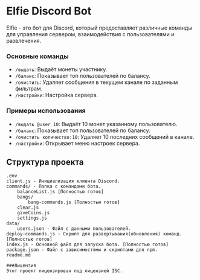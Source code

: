 # Elfie Discord Bot

Elfie - это бот для Discord, который предоставляет различные команды для управления сервером, взаимодействия с пользователями и развлечения.

### Основные команды

- `/выдать`: Выдаёт монеты участнику.
- `/баланс`: Показывает топ пользователей по балансу.
- `/очистить`: Удаляет сообщения в текущем канале по заданным фильтрам.
- `/настройки`: Настройка сервера.

### Примеры использования

- `/выдать @user 10`: Выдаёт 10 монет указанному пользователю.
- `/баланс`: Показывает топ пользователей по балансу.
- `/очистить количество:10`: Удаляет 10 последних сообщений в канале.
- `/настройки`: Открывает меню настроек сервера.

## Структура проекта

```plaintext
.env
client.js - Инициализация клиента Discord.
commands/ - Папка с командами бота.
    balanceList.js [Полностью готов]
    bangs/
        bang-commands.js [Полностью готов]
    clear.js
    giveCoins.js
    settings.js
data/
    users.json - Файл с данными пользователей.
deploy-commands.js - Скрипт для развертывания(обновления) команд. [Полностью готов]
index.js - Основной файл для запуска бота. [Полностью готов]
package.json - Файл с зависимостями и скриптами для npm.
readme.md

###Лицензия
Этот проект лицензирован под лицензией ISC.
```

